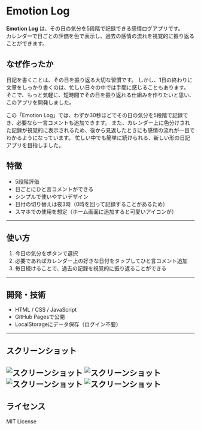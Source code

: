 # Emotion Log

**Emotion Log** は、その日の気分を5段階で記録できる感情ログアプリです。  
カレンダーで日ごとの評価を色で表示し、過去の感情の流れを視覚的に振り返ることができます。

## なぜ作ったか

日記を書くことは、その日を振り返る大切な習慣です。
しかし、1日の終わりに文章をしっかり書くのは、忙しい日々の中では手間に感じることもあります。
そこで、もっと気軽に、短時間でその日を振り返れる仕組みを作りたいと思い、このアプリを開発しました。

この「Emotion Log」では、わずか30秒ほどでその日の気分を5段階で記録でき、必要なら一言コメントも追加できます。
また、カレンダー上に色分けされた記録が視覚的に表示されるため、後から見返したときにも感情の流れが一目でわかるようになっています。
忙しい中でも簡単に続けられる、新しい形の日記アプリを目指しました。

## 特徴

- 5段階評価
- 日ごとにひと言コメントができる
- シンプルで使いやすいデザイン
- 日付の切り替えは夜3時（0時を回って記録することがあるため）
- スマホでの使用を想定（ホーム画面に追加すると可愛いアイコンが）

---

## 使い方

1. 今日の気分をボタンで選択  
2. 必要であればカレンダー上の好きな日付をタップしてひと言コメント追加  
3. 毎日続けることで、過去の記録を視覚的に振り返ることができる

---

## 開発・技術

- HTML / CSS / JavaScript
- GitHub Pagesで公開
- LocalStorageにデータ保存（ログイン不要）

---

## スクリーンショット
![スクリーンショット](image/IMG_8547.png)
![スクリーンショット](image/IMG_8529.jpeg)
![スクリーンショット](image/IMG_8548.jpeg)
![スクリーンショット](image/IMG_8549.jpeg)
---

## ライセンス

MIT License
